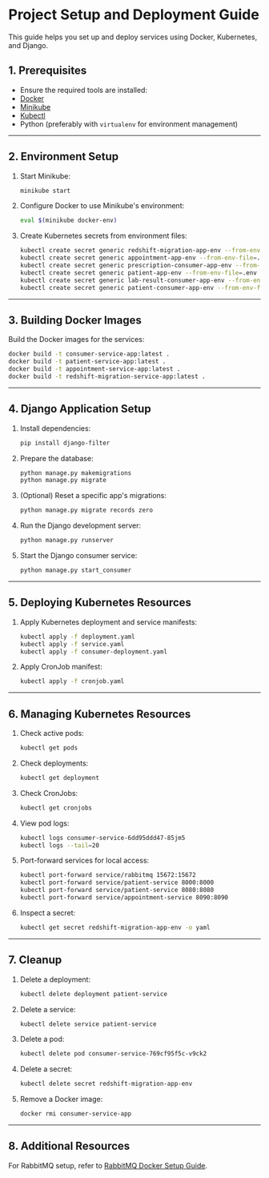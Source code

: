 # **Project Setup and Deployment Guide**

This guide helps you set up and deploy services using Docker, Kubernetes, and Django.

## **1. Prerequisites**
- Ensure the required tools are installed:
- [Docker](https://docs.docker.com/get-docker/)
- [Minikube](https://minikube.sigs.k8s.io/docs/start/)
- [Kubectl](https://kubernetes.io/docs/tasks/tools/)
- Python (preferably with `virtualenv` for environment management)

---

## **2. Environment Setup**
1. Start Minikube:
   ```bash
   minikube start
   ```

2. Configure Docker to use Minikube's environment:
   ```bash
   eval $(minikube docker-env)
   ```

3. Create Kubernetes secrets from environment files:
   ```bash
   kubectl create secret generic redshift-migration-app-env --from-env-file=.env
   kubectl create secret generic appointment-app-env --from-env-file=.env
   kubectl create secret generic prescription-consumer-app-env --from-env-file=.env
   kubectl create secret generic patient-app-env --from-env-file=.env
   kubectl create secret generic lab-result-consumer-app-env --from-env-file=.env
   kubectl create secret generic patient-consumer-app-env --from-env-file=.env
   ```

---

## **3. Building Docker Images**
Build the Docker images for the services:
```bash
docker build -t consumer-service-app:latest .
docker build -t patient-service-app:latest .
docker build -t appointment-service-app:latest .
docker build -t redshift-migration-service-app:latest .
```

---

## **4. Django Application Setup**
1. Install dependencies:
   ```bash
   pip install django-filter
   ```

2. Prepare the database:
   ```bash
   python manage.py makemigrations
   python manage.py migrate
   ```

3. (Optional) Reset a specific app's migrations:
   ```bash
   python manage.py migrate records zero
   ```

4. Run the Django development server:
   ```bash
   python manage.py runserver
   ```

5. Start the Django consumer service:
   ```bash
   python manage.py start_consumer
   ```

---

## **5. Deploying Kubernetes Resources**
1. Apply Kubernetes deployment and service manifests:
   ```bash
   kubectl apply -f deployment.yaml
   kubectl apply -f service.yaml
   kubectl apply -f consumer-deployment.yaml
   ```

2. Apply CronJob manifest:
   ```bash
   kubectl apply -f cronjob.yaml
   ```

---

## **6. Managing Kubernetes Resources**
1. Check active pods:
   ```bash
   kubectl get pods
   ```

2. Check deployments:
   ```bash
   kubectl get deployment
   ```

3. Check CronJobs:
   ```bash
   kubectl get cronjobs
   ```

4. View pod logs:
   ```bash
   kubectl logs consumer-service-6dd95ddd47-85jm5
   kubectl logs --tail=20
   ```

5. Port-forward services for local access:
   ```bash
   kubectl port-forward service/rabbitmq 15672:15672
   kubectl port-forward service/patient-service 8000:8000
   kubectl port-forward service/patient-service 8080:8080
   kubectl port-forward service/appointment-service 8090:8090
   ```

6. Inspect a secret:
   ```bash
   kubectl get secret redshift-migration-app-env -o yaml
   ```

---

## **7. Cleanup**
1. Delete a deployment:
   ```bash
   kubectl delete deployment patient-service
   ```

2. Delete a service:
   ```bash
   kubectl delete service patient-service
   ```

3. Delete a pod:
   ```bash
   kubectl delete pod consumer-service-769cf95f5c-v9ck2
   ```

4. Delete a secret:
   ```bash
   kubectl delete secret redshift-migration-app-env
   ```

5. Remove a Docker image:
   ```bash
   docker rmi consumer-service-app
   ```

---

## **8. Additional Resources**
For RabbitMQ setup, refer to [RabbitMQ Docker Setup Guide](https://www.svix.com/resources/guides/rabbitmq-docker-setup-guide/).
